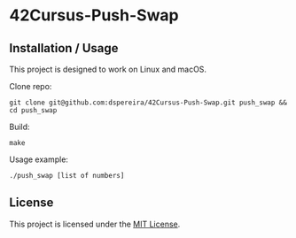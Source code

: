 # 42Cursus-Push-Swap

## Installation / Usage

This project is designed to work on Linux and macOS.

Clone repo:
```shell
git clone git@github.com:dspereira/42Cursus-Push-Swap.git push_swap && cd push_swap
```

Build:
```shell
make
```

Usage example:
```shell
./push_swap [list of numbers]
```

## License

This project is licensed under the [MIT License](https://github.com/dspereira/42Cursus-Push-Swap/blob/main/LICENSE).
